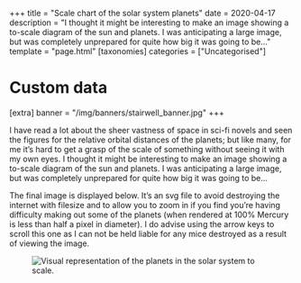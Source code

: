 +++
title = "Scale chart of the solar system planets"
date = 2020-04-17
description = "I thought it might be interesting to make an image showing a to-scale diagram of the sun and planets. I was anticipating a large image, but was completely unprepared for quite how big it was going to be…"
template = "page.html"
[taxonomies]
categories = ["Uncategorised"]

# Custom data
[extra]
banner = "/img/banners/stairwell_banner.jpg"
+++
<div class="text-block">

I have read a lot about the sheer vastness of space in sci-fi novels and seen the figures for the relative orbital distances of the planets; but like many, for me it’s hard to get a grasp of the scale of something without seeing it with my own eyes. I thought it might be interesting to make an image showing a to-scale diagram of the sun and planets. I was anticipating a large image, but was completely unprepared for quite how big it was going to be…

The final image is displayed below. It’s an svg file to avoid destroying the internet with filesize and to allow you to zoom in if you find you’re having difficulty making out some of the planets (when rendered at 100% Mercury is less than half a pixel in diameter). I do advise using the arrow keys to scroll this one as I can not be held liable for any mice destroyed as a result of viewing the image.

<figure>
    <img src="sol.svg" alt="Visual representation of the planets in the solar system to scale." />
</figure>
</div>